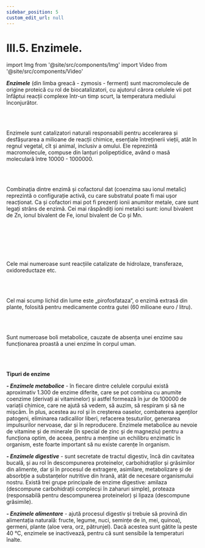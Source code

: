 ```yaml
---
sidebar_position: 5
custom_edit_url: null
---
```


# III.5. Enzimele.


import Img from '@site/src/components/Img'
import Video from '@site/src/components/Video'





<div class="alert alert--primary" role="alert">

***Enzimele*** (din limba greacă - zymosis - ferment) sunt macromolecule de origine proteică cu rol de biocatalizatori, cu ajutorul cărora celulele vii pot înfăptui reacții complexe într-un timp scurt, la temperatura mediului înconjurător.



</div>


<br></br>

<div class="alert alert--primary" role="alert">

Enzimele sunt catalizatori naturali responsabili pentru accelerarea și desfășurarea a milioane de reacții chimice, esențiale întreținerii vieții, atât în regnul vegetal, cît și animal, inclusiv a omului. Ele reprezintă macromolecule, compuse din lanțuri polipeptidice, având o masă moleculară între 10000 - 1000000.


</div>



<br></br>

<div class="alert alert--primary" role="alert">

Combinația dintre enzimă și cofactorul dat (coenzima sau ionul metalic) reprezintă o configurație activă, cu care substratul poate fi mai ușor reacționat. Ca și cofactori mai pot fi prezenți ionii anumitor metale, care sunt legați strâns de enzimă. Cei mai răspândiți ioni metalici sunt: ionul bivalent de Zn, ionul bivalent de Fe, ionul bivalent de Co și Mn.

<br></br>






</div>


<br></br>


<div class="alert alert--primary" role="alert">

Cele mai numeroase sunt reacțiile catalizate de hidrolaze, transferaze, oxidoreductaze etc.

</div>




<br></br>




<div class="alert alert--primary" role="alert">

Cel mai scump lichid din lume este „pirofosfataza“, o enzimă extrasă din plante, folosită pentru medicamente contra gutei (60 milioane euro / litru).


</div>


<br></br>



<div class="alert alert--primary" role="alert">

Sunt numeroase boli metabolice, cauzate de absența unei enzime sau funcționarea proastă a unei enzime în corpul uman.


</div>

<br></br>

<div class="alert alert--primary" role="alert">

**Tipuri de enzime**

***- Enzimele metabolice*** - în fiecare dintre celulele corpului există aproximativ 1.300 de enzime diferite, care se pot combina cu anumite coenzime (derivați ai vitaminelor) și astfel formează în jur de 100000 de variații chimice, care ne ajută să vedem, să auzim, să respiram și să ne mișcăm. În plus, acestea au rol și în creșterea oaselor, combaterea agenților patogeni, eliminarea radicalilor liberi, refacerea țesuturilor, generarea impulsurilor nervoase, dar și în reproducere. Enzimele metabolice au nevoie de vitamine și de minerale (în special de zinc și de magneziu) pentru a funcționa optim, de aceea, pentru a menține un echilibru enzimatic în organism, este foarte important să nu existe carențe în organism. 

***- Enzimele digestive*** - sunt secretate de tractul digestiv, încă din cavitatea bucală, și au rol în descompunerea proteinelor, carbohidraților și grăsimilor din alimente, dar și în procesul de extragere, asimilare, metabolizare și de absorbție a substanțelor nutritive din hrană, atât de necesare organismului nostru. Există trei grupe principale de enzime digestive: amilaza (descompune carbohidrații complecși în zaharuri simple), proteaza (responsabilă pentru descompunerea proteinelor) și lipaza (descompune grăsimile).

***- Enzimele alimentare*** - ajută procesul digestiv și trebuie să provină din alimentația naturală: fructe, legume, nuci, semințe de in, mei, quinoa), germeni, plante (aloe vera, orz, pătrunjel). Dacă acestea sunt gătite la peste 40 °C, enzimele se inactivează, pentru că sunt sensibile la temperaturi înalte. 



</div>



